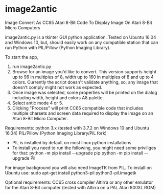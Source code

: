 # image2antic
Image Convert As CC65 Atari 8-Bit Code To Display Image On Atari 8-Bit Micro Computers 

image2antic.py is a tkinter GUI python application.
Tested on Ubuntu 16.04 and Windows 10, but, should easily work on any compatible station that can run Python with PIL/Pillow (Python Imaging Library).

To start the app, 
1. run image2antic.py
2. Browse for an image you'd like to convert. This version supports height up to 96 in multiples of 8, width up to 160 in multiples of 8 and up to 4 colors. Currently the script doesn't validate anything, so, any image that doesn't comply might not work as expected.
3. Once image was selected, some properties will be printed on the dialog including width, height and colors A8 palette.
4. Select antic mode 4 or 5.
5. Clicking "Process" will print CC65 compatible code that includes multiple charsets and screen data required to display the image on an Atari 8-Bit Micro Computer.

Requirements:
python 3.x (tested with 3.7.2 on Windows 10 and Ubuntu 16.04)
PIL/Pillow (Python Imaging Library/PIL fork)
- PIL is installed by default on most linux python installations
- To install you need to run the following, you might need some priviliges for that:
python -m pip install --upgrade pip
python -m pip install --upgrade Pil

For image background you will also need ImageTK from PIL. To install on Ubuntu use:
sudo apt-get install python3-pil python3-pil.imagetk

Optional requirements:
CC65 cross compiler
Altirra or any other emulator for the Atari 8-Bit computer (tested with Altirra on a PAL Atari 800XL ROM)
